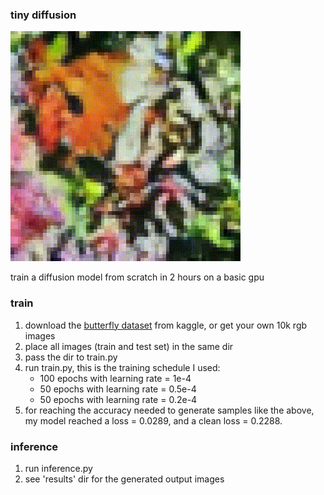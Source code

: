 ### tiny diffusion

![Example](./sample.gif)

train a diffusion model from scratch in 2 hours on a basic gpu  


### train
1. download the [butterfly dataset](https://www.kaggle.com/datasets/phucthaiv02/butterfly-image-classification) from kaggle, or get your own 10k rgb images 
2. place all images (train and test set) in the same dir
3. pass the dir to train.py
4. run train.py, this is the training schedule I used:
   - 100 epochs with learning rate = 1e-4 
   - 50 epochs with learning rate = 0.5e-4
   - 50 epochs with learning rate = 0.2e-4 
5. for reaching the accuracy needed to generate samples like the above, my model reached a loss = 0.0289, and a clean loss = 0.2288.
### inference
1. run inference.py
2. see 'results' dir for the generated output images

